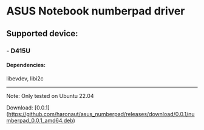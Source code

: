 # ASUS Notebook numberpad driver

## Supported device:

### - D415U


#### Dependencies:

libevdev, libi2c

---
Note: Only tested on Ubuntu 22.04

Download: [0.0.1] (https://github.com/haronaut/asus_numberpad/releases/download/0.0.1/numberpad_0.0.1_amd64.deb)
